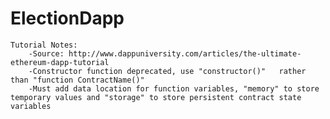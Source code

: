 # ElectionDapp

    Tutorial Notes:
        -Source: http://www.dappuniversity.com/articles/the-ultimate-ethereum-dapp-tutorial
        -Constructor function deprecated, use "constructor()"   rather than "function ContractName()"
        -Must add data location for function variables, "memory" to store temporary values and "storage" to store persistent contract state variables
